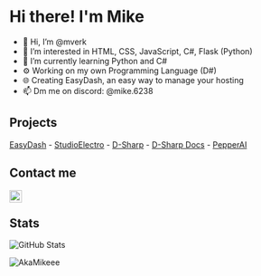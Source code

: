 # Hi there! I'm Mike

- 👋 Hi, I’m @mverk
- 👀 I’m interested in HTML, CSS, JavaScript, C#, Flask (Python)
- 🌱 I’m currently learning Python and C#
- ⚙ Working on my own Programming Language (D#)
- 🌐 Creating EasyDash, an easy way to manage your hosting
- 📫 Dm me on discord: @mike.6238

## Projects
[EasyDash](https://studio-electro.nl/easydash) - 
[StudioElectro](https://studio-electro.nl) -
[D-Sharp](https://dsharp.net) -
[D-Sharp Docs](https://akamikeee.gitbook.io/dsharp) -
[PepperAI](https://pepper-ai.space)

## Contact me
[<img align="left" alt="Discord" width="22px" src="https://www.freeiconspng.com/uploads/discord-black-icon-1.png" />](https://discord.com/users/719880130280816730)
<br>


## Stats
<img align="center" src="https://github-readme-stats.vercel.app/api?username=AkaMikeee&show_icons=true&theme=radical" alt="GitHub Stats" />
<br>
<p><img align="center" src="https://github-profile-summary-cards.vercel.app/api/cards/profile-details?username=AkaMikeee&theme=vue" alt="AkaMikeee" /></p>

<!---
MikeDeveloperElectroDevelopment2021/MikeDeveloperElectroDevelopment2021 is a ✨ special ✨ repository because its `README.md` (this file) appears on your GitHub profile.
You can click the Preview link to take a look at your changes.
--->
